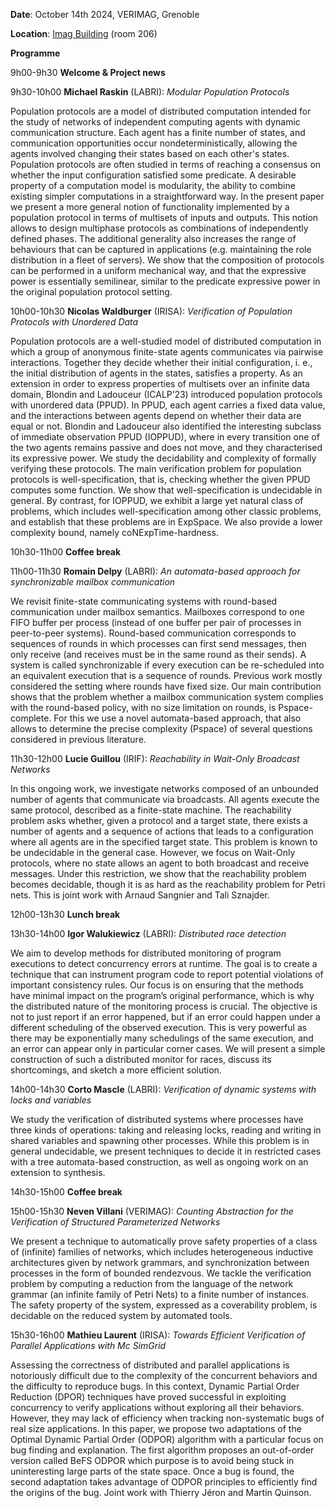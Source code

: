 **Date**: October 14th 2024, VERIMAG, Grenoble

**Location**: [Imag Building](https://maps.app.goo.gl/TMhExC3UkwZsivkN8) (room 206)

**Programme**

9h00-9h30 **Welcome & Project news**

9h30-10h00 **Michael Raskin** (LABRI): *Modular Population Protocols*

Population protocols are a model of distributed computation intended
for the study of networks of independent computing agents with dynamic
communication structure. Each agent has a finite number of states, and
communication opportunities occur nondeterministically, allowing the
agents involved changing their states based on each other's
states. Population protocols are often studied in terms of reaching a
consensus on whether the input configuration satisfied some predicate.
A desirable property of a computation model is modularity, the ability
to combine existing simpler computations in a straightforward way. In
the present paper we present a more general notion of functionality
implemented by a population protocol in terms of multisets of inputs
and outputs. This notion allows to design multiphase protocols as
combinations of independently defined phases. The additional
generality also increases the range of behaviours that can be captured
in applications (e.g. maintaining the role distribution in a fleet of
servers).  We show that the composition of protocols can be performed
in a uniform mechanical way, and that the expressive power is
essentially semilinear, similar to the predicate expressive power in
the original population protocol setting.

10h00-10h30 **Nicolas Waldburger** (IRISA): *Verification of Population Protocols with Unordered Data*

Population protocols are a well-studied model of distributed
computation in which a group of anonymous finite-state agents
communicates via pairwise interactions. Together they decide whether
their initial configuration, i. e., the initial distribution of agents
in the states, satisfies a property. As an extension in order to
express properties of multisets over an infinite data domain, Blondin
and Ladouceur (ICALP’23) introduced population protocols with
unordered data (PPUD). In PPUD, each agent carries a fixed data value,
and the interactions between agents depend on whether their data are
equal or not.  Blondin and Ladouceur also identified the interesting
subclass of immediate observation PPUD (IOPPUD), where in every
transition one of the two agents remains passive and does not move,
and they characterised its expressive power.  We study the
decidability and complexity of formally verifying these protocols.
The main verification problem for population protocols is
well-specification, that is, checking whether the given PPUD computes
some function. We show that well-specification is undecidable in
general.  By contrast, for IOPPUD, we exhibit a large yet natural
class of problems, which includes well-specification among other
classic problems, and establish that these problems are in
ExpSpace. We also provide a lower complexity bound, namely
coNExpTime-hardness.

10h30-11h00 **Coffee break**

11h00-11h30 **Romain Delpy** (LABRI): *An automata-based approach for synchronizable mailbox communication*

We revisit finite-state communicating systems with round-based
communication under mailbox semantics. Mailboxes correspond to one
FIFO buffer per process (instead of one buffer per pair of processes
in peer-to-peer systems). Round-based communication corresponds to
sequences of rounds in which processes can first send messages, then
only receive (and receives must be in the same round as their
sends). A system is called synchronizable if every execution can be
re-scheduled into an equivalent execution that is a sequence of
rounds. Previous work mostly considered the setting where rounds have
fixed size. Our main contribution shows that the problem whether a
mailbox communication system complies with the round-based policy,
with no size limitation on rounds, is Pspace-complete. For this we use
a novel automata-based approach, that also allows to determine the
precise complexity (Pspace) of several questions considered in
previous literature.

11h30-12h00 **Lucie Guillou** (IRIF): *Reachability in Wait-Only Broadcast Networks*

In this ongoing work, we investigate networks composed of an unbounded
number of agents that communicate via broadcasts. All agents execute
the same protocol, described as a finite-state machine. The
reachability problem asks whether, given a protocol and a target
state, there exists a number of agents and a sequence of actions that
leads to a configuration where all agents are in the specified target
state. This problem is known to be undecidable in the general
case. However, we focus on Wait-Only protocols, where no state allows
an agent to both broadcast and receive messages. Under this
restriction, we show that the reachability problem becomes decidable,
though it is as hard as the reachability problem for Petri nets.  This
is joint work with Arnaud Sangnier and Tali Sznajder.

12h00-13h30 **Lunch break**

13h30-14h00 **Igor Walukiewicz** (LABRI): *Distributed race detection*

We aim to develop methods for distributed monitoring of program executions to
detect concurrency errors at runtime. The goal is to create a technique that can instrument
program code to report potential violations of important consistency rules. Our
focus is on ensuring that the methods have minimal impact on the program’s
original performance, which is why the distributed nature of the monitoring
process is crucial. The objective is not to just report if an error happened,
but if an error could happen under a different scheduling of the observed
execution. This is very powerful as there may be exponentially many schedulings
of the same execution, and an error can appear only in particular corner cases. 
We will present a simple construction of such a distributed monitor for races,
discuss its shortcomings, and sketch a more efficient solution. 

14h00-14h30 **Corto Mascle** (LABRI): *Verification of dynamic systems with locks and variables*

We study the verification of distributed systems where processes have
three kinds of operations: taking and releasing locks, reading and
writing in shared variables and spawning other processes.  While this
problem is in general undecidable, we present techniques to decide it
in restricted cases with a tree automata-based construction, as well
as ongoing work on an extension to synthesis.

14h30-15h00 **Coffee break**

15h00-15h30 **Neven Villani** (VERIMAG): *Counting Abstraction for the Verification of Structured Parameterized Networks*

We present a technique to automatically prove safety properties of a
class of (infinite) families of networks, which includes heterogeneous
inductive architectures given by network grammars, and synchronization
between processes in the form of bounded rendezvous. We tackle the
verification problem by computing a reduction from the language of the
network grammar (an infinite family of Petri Nets) to a finite number
of instances.  The safety property of the system, expressed as a
coverability problem, is decidable on the reduced system by automated
tools.

15h30-16h00 **Mathieu Laurent** (IRISA): *Towards Efficient Verification of Parallel Applications with Mc SimGrid*

Assessing the correctness of distributed and parallel applications is
notoriously difficult due to the complexity of the concurrent behaviors and the
difficulty to reproduce bugs. In this context, Dynamic Partial Order Reduction
(DPOR) techniques have proved successful in exploiting concurrency to verify
applications without exploring all their behaviors. However, they may lack of
efficiency when tracking non-systematic bugs of real size applications. In this
paper, we propose two adaptations of the Optimal Dynamic Partial Order (ODPOR)
algorithm with a particular focus on bug finding and explanation. The first
algorithm proposes an out-of-order version called BeFS ODPOR which purpose is to
avoid being stuck in uninteresting large parts of the state space. Once a bug is
found, the second adaptation takes advantage of ODPOR principles to efficiently
find the origins of the bug. Joint work with Thierry Jéron and Martin Quinson.


